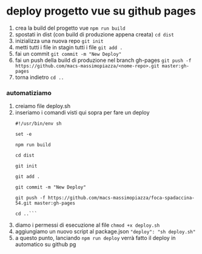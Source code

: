 # deploy progetto vue su github pages

1. crea la build del progetto vue `npm run build`
2. spostati in dist (con build di produzione appena creata) `cd dist`
2. inizializza una nuova repo `git init`
3. metti tutti i file in stagin tutti i file `git add .`
4. fai un commit `git commit -m "New Deploy"`
5. fai un push della build di produzione nel branch gh-pages `git push -f https://github.com/macs-massimopiazza/<nome-repo>.git master:gh-pages`
6. torna indietro `cd ..`

### automatiziamo

1. creiamo file deploy.sh
2. inseriamo i comandi visti qui sopra per fare un deploy
    ```
    #!/usr/bin/env sh

    set -e

    npm run build

    cd dist

    git init

    git add .

    git commit -m "New Deploy"

    git push -f https://github.com/macs-massimopiazza/foca-spadaccina-54.git master:gh-pages

    cd ..```
2. diamo i permessi di esecuzione al file `chmod +x deploy.sh`
3. aggiungiamo un nuovo script al package.json `"deploy": "sh deploy.sh"`
4. a questo punto, lanciando `npm run deploy` verrà fatto il deploy in automatico su github pg
